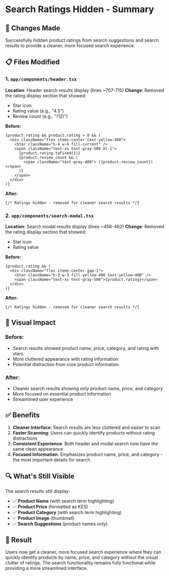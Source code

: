 # Search Ratings Hidden - Summary

## 🎯 Changes Made

Successfully hidden product ratings from search suggestions and search results to provide a cleaner, more focused search experience.

## 📋 Files Modified

### 1. `app/components/header.tsx`
**Location**: Header search results display (lines ~707-715)
**Change**: Removed the rating display section that showed:
- Star icon
- Rating value (e.g., "4.5")
- Review count (e.g., "(12)")

**Before:**
```tsx
{product.rating && product.rating > 0 && (
  <div className="flex items-center text-yellow-400">
    <Star className="h-4 w-4 fill-current" />
    <span className="text-xs text-gray-500 ml-1">
      {product.rating.toFixed(1)}
      {product.review_count && (
        <span className="text-gray-400"> ({product.review_count})</span>
      )}
    </span>
  </div>
)}
```

**After:**
```tsx
{/* Ratings hidden - removed for cleaner search results */}
```

### 2. `app/components/search-modal.tsx`
**Location**: Search modal results display (lines ~456-462)
**Change**: Removed the rating display section that showed:
- Star icon
- Rating value

**Before:**
```tsx
{product.rating && (
  <div className="flex items-center gap-1">
    <Star className="h-3 w-3 fill-yellow-400 text-yellow-400" />
    <span className="text-xs text-gray-500">{product.rating}</span>
  </div>
)}
```

**After:**
```tsx
{/* Ratings hidden - removed for cleaner search results */}
```

## 🎨 Visual Impact

### Before:
- Search results showed product name, price, category, and rating with stars
- More cluttered appearance with rating information
- Potential distraction from core product information

### After:
- Cleaner search results showing only product name, price, and category
- More focused on essential product information
- Streamlined user experience

## ✅ Benefits

1. **Cleaner Interface**: Search results are less cluttered and easier to scan
2. **Faster Scanning**: Users can quickly identify products without rating distractions
3. **Consistent Experience**: Both header and modal search now have the same clean appearance
4. **Focused Information**: Emphasizes product name, price, and category - the most important details for search

## 🔍 What's Still Visible

The search results still display:
- ✅ **Product Name** (with search term highlighting)
- ✅ **Product Price** (formatted as KES)
- ✅ **Product Category** (with search term highlighting)
- ✅ **Product Image** (thumbnail)
- ✅ **Search Suggestions** (product names only)

## 🎯 Result

Users now get a cleaner, more focused search experience where they can quickly identify products by name, price, and category without the visual clutter of ratings. The search functionality remains fully functional while providing a more streamlined interface.
